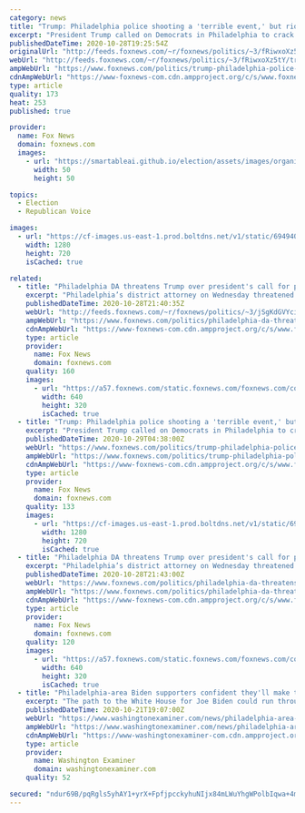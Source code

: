 ```yaml
---
category: news
title: "Trump: Philadelphia police shooting a 'terrible event,' but rioting comes from group Joe Biden 'supports'"
excerpt: "President Trump called on Democrats in Philadelphia to crack down on recent rioting, and blamed Joe Biden for not condemning the unrest strongly enough. "
publishedDateTime: 2020-10-28T19:25:54Z
originalUrl: "http://feeds.foxnews.com/~r/foxnews/politics/~3/fRiwxoXz5tY/trump-philadelphia-police-shooting-terrible-event-rioting-biden-supports"
webUrl: "http://feeds.foxnews.com/~r/foxnews/politics/~3/fRiwxoXz5tY/trump-philadelphia-police-shooting-terrible-event-rioting-biden-supports"
ampWebUrl: "https://www.foxnews.com/politics/trump-philadelphia-police-shooting-terrible-event-rioting-biden-supports.amp"
cdnAmpWebUrl: "https://www-foxnews-com.cdn.ampproject.org/c/s/www.foxnews.com/politics/trump-philadelphia-police-shooting-terrible-event-rioting-biden-supports.amp"
type: article
quality: 173
heat: 253
published: true

provider:
  name: Fox News
  domain: foxnews.com
  images:
    - url: "https://smartableai.github.io/election/assets/images/organizations/foxnews.com-50x50.jpg"
      width: 50
      height: 50

topics:
  - Election
  - Republican Voice

images:
  - url: "https://cf-images.us-east-1.prod.boltdns.net/v1/static/694940094001/3de87600-dbcb-4a99-96cb-260adff5cd13/76b665ff-3f3c-446c-a671-d8b9ba729f56/1280x720/match/image.jpg"
    width: 1280
    height: 720
    isCached: true

related:
  - title: "Philadelphia DA threatens Trump over president's call for poll watchers: 'I've got something for you'"
    excerpt: "Philadelphia’s district attorney on Wednesday threatened President Donald Trump if he sent “uncertified” poll watchers to the city, telling him in a statement, “I’ve got something for you” if any attempts are made to interfere with Election Day activities."
    publishedDateTime: 2020-10-28T21:40:35Z
    webUrl: "http://feeds.foxnews.com/~r/foxnews/politics/~3/jSgKdGVYci0/philadelphia-da-threatens-trump-presidents-call-poll-watchers"
    ampWebUrl: "https://www.foxnews.com/politics/philadelphia-da-threatens-trump-presidents-call-poll-watchers.amp"
    cdnAmpWebUrl: "https://www-foxnews-com.cdn.ampproject.org/c/s/www.foxnews.com/politics/philadelphia-da-threatens-trump-presidents-call-poll-watchers.amp"
    type: article
    provider:
      name: Fox News
      domain: foxnews.com
    quality: 160
    images:
      - url: "https://a57.foxnews.com/static.foxnews.com/foxnews.com/content/uploads/2020/10/640/320/Larry-Krasner-GETTY-1.jpg?ve=1&tl=1"
        width: 640
        height: 320
        isCached: true
  - title: "Trump: Philadelphia police shooting a 'terrible event,' but rioting comes from group Joe Biden 'supports'"
    excerpt: "President Trump called on Democrats in Philadelphia to crack down on recent rioting, and blamed Joe Biden for not condemning the unrest strongly enough."
    publishedDateTime: 2020-10-29T04:38:00Z
    webUrl: "https://www.foxnews.com/politics/trump-philadelphia-police-shooting-terrible-event-rioting-biden-supports"
    ampWebUrl: "https://www.foxnews.com/politics/trump-philadelphia-police-shooting-terrible-event-rioting-biden-supports.amp"
    cdnAmpWebUrl: "https://www-foxnews-com.cdn.ampproject.org/c/s/www.foxnews.com/politics/trump-philadelphia-police-shooting-terrible-event-rioting-biden-supports.amp"
    type: article
    provider:
      name: Fox News
      domain: foxnews.com
    quality: 133
    images:
      - url: "https://cf-images.us-east-1.prod.boltdns.net/v1/static/694940094001/3de87600-dbcb-4a99-96cb-260adff5cd13/76b665ff-3f3c-446c-a671-d8b9ba729f56/1280x720/match/image.jpg"
        width: 1280
        height: 720
        isCached: true
  - title: "Philadelphia DA threatens Trump over president's call for poll watchers: 'I've got something for you'"
    excerpt: "Philadelphia’s district attorney on Wednesday threatened President Donald Trump if he sent “uncertified” poll watchers to the city, telling him in a statement, “I’ve got something for you” if any attempts are made to interfere with Election Day activities."
    publishedDateTime: 2020-10-28T21:43:00Z
    webUrl: "https://www.foxnews.com/politics/philadelphia-da-threatens-trump-presidents-call-poll-watchers"
    ampWebUrl: "https://www.foxnews.com/politics/philadelphia-da-threatens-trump-presidents-call-poll-watchers.amp"
    cdnAmpWebUrl: "https://www-foxnews-com.cdn.ampproject.org/c/s/www.foxnews.com/politics/philadelphia-da-threatens-trump-presidents-call-poll-watchers.amp"
    type: article
    provider:
      name: Fox News
      domain: foxnews.com
    quality: 120
    images:
      - url: "https://a57.foxnews.com/static.foxnews.com/foxnews.com/content/uploads/2020/10/640/320/Larry-Krasner-GETTY-1.jpg?ve=1&tl=1"
        width: 640
        height: 320
        isCached: true
  - title: "Philadelphia-area Biden supporters confident they'll make the difference for him in Pennsylvania"
    excerpt: "The path to the White House for Joe Biden could run through the suburbs of Philadelphia. While there's little doubt that the former vice president will win the liberal suburbs of Bucks, Chester, Delaware,"
    publishedDateTime: 2020-10-21T19:07:00Z
    webUrl: "https://www.washingtonexaminer.com/news/philadelphia-area-biden-supporters-confident-theyll-make-the-difference-for-him-in-pennsylvania"
    ampWebUrl: "https://www.washingtonexaminer.com/news/philadelphia-area-biden-supporters-confident-theyll-make-the-difference-for-him-in-pennsylvania?_amp=true"
    cdnAmpWebUrl: "https://www-washingtonexaminer-com.cdn.ampproject.org/c/s/www.washingtonexaminer.com/news/philadelphia-area-biden-supporters-confident-theyll-make-the-difference-for-him-in-pennsylvania?_amp=true"
    type: article
    provider:
      name: Washington Examiner
      domain: washingtonexaminer.com
    quality: 52

secured: "ndur69B/pqRgls5yhAY1+yrX+FpfjpcckyhuNIjx84mLWuYhgWPolbIqwa+4mmMP99mRfUujtBZ7nBwgPD01R2nhPhsKwHpW98Widdn2jso6PKSfCrr2SxedeVwQU2IPiz46DJjD/Of+WYstB1DUAtpm5NNcXaZI9IBOkDN8QKy2qGiZk4f7sXSXdFk+SbS6B5/TqbcrqI4vSDPsCYqWyt1SLnQPKmA53kBYh3A8qfsk8BBZURBFBe6nJi4v8xRs7sl+cCiEmYhLvjLphvrrcZVbLgEiDEZCgWjTRlna9ZZqPQKQd/aTLiz4Vx9RWyTrqU5SUzPhMnfyLQugffboJdTxx3//j3OckisR7Zmj2uM=;BqjBfLy2q83rP7pikwiudA=="
---
```


